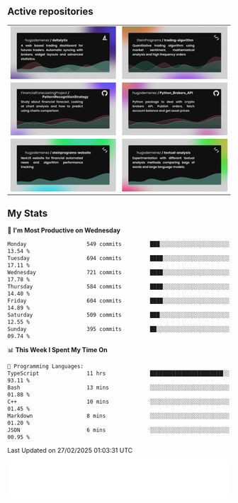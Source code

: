 ## Active repositories
|||
| ------------- | ------------- |
|[![Deltalytix](assets/deltalytix-preview.png)](https://github.com/hugodemenez/deltalytix)|[![Python Trading Algorithm](assets/base_python_architecture.png)](https://github.com/SteinPrograms/base-python-architecture)|
|[![Quantitative Prediction](assets/pattern_recognition_strategy.png)](https://github.com/FinancialForecastingProject/PatternRecognitionStrategy.git)|[![Broker SDK](assets/python_brokers_api.png)](https://github.com/hugodemenez/Python_Brokers_API)|
|[![NextJS Website](assets/steinprograms-website.png)](https://github.com/hugodemenez/steinprograms-website)|[![Textual](assets/textual-analysis.png)](https://github.com/hugodemenez/textual-analysis)|


## My Stats

<!--START_SECTION:waka-->
📅 **I'm Most Productive on Wednesday** 

```text
Monday                   549 commits         ███░░░░░░░░░░░░░░░░░░░░░░   13.54 % 
Tuesday                  694 commits         ████░░░░░░░░░░░░░░░░░░░░░   17.11 % 
Wednesday                721 commits         ████░░░░░░░░░░░░░░░░░░░░░   17.78 % 
Thursday                 584 commits         ████░░░░░░░░░░░░░░░░░░░░░   14.40 % 
Friday                   604 commits         ████░░░░░░░░░░░░░░░░░░░░░   14.89 % 
Saturday                 509 commits         ███░░░░░░░░░░░░░░░░░░░░░░   12.55 % 
Sunday                   395 commits         ██░░░░░░░░░░░░░░░░░░░░░░░   09.74 % 
```


📊 **This Week I Spent My Time On** 

```text
💬 Programming Languages: 
TypeScript               11 hrs              ███████████████████████░░   93.11 % 
Bash                     13 mins             ░░░░░░░░░░░░░░░░░░░░░░░░░   01.88 % 
C++                      10 mins             ░░░░░░░░░░░░░░░░░░░░░░░░░   01.45 % 
Markdown                 8 mins              ░░░░░░░░░░░░░░░░░░░░░░░░░   01.20 % 
JSON                     6 mins              ░░░░░░░░░░░░░░░░░░░░░░░░░   00.95 % 
```


 Last Updated on 27/02/2025 01:03:31 UTC
<!--END_SECTION:waka-->

![Coding metrics](metrics.plugin.wakatime.svg)
